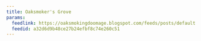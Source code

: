 ```yaml
---
title: Oaksmoker's Grove
params:
  feedlink: https://oaksmokingdoomage.blogspot.com/feeds/posts/default
  feedid: a32d6d9b48ce27b24efbf8c74e260c51
---
```

